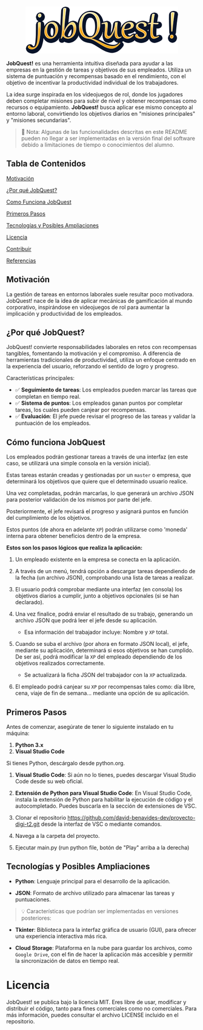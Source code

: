 <p align="center"><img alt="jobQuest" src="./assets/readme-header.png"/></p>

**JobQuest!** es una herramienta intuitiva diseñada para ayudar a las empresas en la gestión de tareas y objetivos de sus empleados. Utiliza un sistema de puntuación y recompensas basado en el rendimiento, con el objetivo de incentivar la productividad individual de los trabajadores.

La idea surge inspirada en los videojuegos de rol, donde los jugadores deben completar misiones para subir de nivel y obtener recompensas como recursos o equipamiento. **JobQuest!** busca aplicar ese mismo concepto al entorno laboral, convirtiendo los objetivos diarios en "misiones principales" y "misiones secundarias".

> 📝 Nota: Algunas de las funcionalidades descritas en este README pueden no llegar a ser implementadas en la versión final del 
> software debido a limitaciones de tiempo o conocimientos del alumno.

## Tabla de Contenidos

[Motivación](#motivacion)

[¿Por qué JobQuest?](#porque-jobquest)

[Como Funciona JobQuest](#como-funciona-jobquest)

[Primeros Pasos](#primeros-pasos)

[Tecnologías y Posibles Ampliaciones](#posiblers-ampliaciones)

[Licencia](#licencia)

[Contribuir](#contribuir)

[Referencias](#referencias)

## Motivación
La gestión de tareas en entornos laborales suele resultar poco motivadora. 
JobQuest! nace de la idea de aplicar mecánicas de gamificación al mundo corporativo, inspirándose en videojuegos de rol para aumentar la implicación y productividad de los empleados.

## ¿Por qué JobQuest?
JobQuest! convierte responsabilidades laborales en retos con recompensas tangibles, fomentando la motivación y el compromiso. A diferencia de herramientas tradicionales de productividad, utiliza un enfoque centrado en la experiencia del usuario, reforzando el sentido de logro y progreso.

Características principales:
- ✅ **Seguimiento de tareas**: Los empleados pueden marcar las tareas que completan en tiempo real.
- ✅ **Sistema de puntos**: Los empleados ganan puntos por completar tareas, los cuales pueden canjear por recompensas.
- ✅ **Evaluación**: El jefe puede revisar el progreso de las tareas y validar la puntuación de los empleados.

## Cómo funciona JobQuest

Los empleados podrán gestionar tareas a través de una interfaz (en este caso, se utilizará una simple consola en la versión inicial).

Estas tareas estarán creadas y gestionadas por un `master` o empresa, que determinará los objetivos que quiere que el determinado usuario realice.

Una vez completadas, podrán marcarlas, lo que generará un archivo JSON para posterior validación de los mismos por parte del jefe.

Posteriormente, el jefe revisará el progreso y asignará puntos en función del cumplimiento de los objetivos. 

Estos puntos (de ahora en adelante `XP`) podrán utilizarse como 'moneda' interna para obtener beneficios dentro de la empresa.

**Estos son los pasos lógicos que realiza la aplicación:**

1. Un empleado existente en la empresa se conecta en la aplicación.

2. A través de un menú, tendrá opción a descargar tareas dependiendo de la fecha (un archivo JSON), comprobando una lista de tareas a realizar.

3. El usuario podrá comprobar mediante una interfaz (en consola) los objetivos diarios a cumplir, junto a objetivos opcionales (si se han declarado).

4. Una vez finalice, podrá enviar el resultado de su trabajo, generando un archivo JSON que podrá leer el jefe desde su aplicación.
    - Esa información del trabajador incluye: Nombre y `XP` total.

5. Cuando se suba el archivo (por ahora en formato JSON local), el jefe, mediante su aplicación, determinará si esos objetivos se han cumplido. De ser así, podrá modificar la `XP` del empleado dependiendo de los objetivos realizados correctamente.
    - Se actualizará la ficha JSON del trabajador con la `XP` actualizada.

6. El empleado podrá canjear su `XP` por recompensas tales como: día libre, cena, viaje de fin de semana... mediante una opción de su aplicación.

## Primeros Pasos

Antes de comenzar, asegúrate de tener lo siguiente instalado en tu máquina:

1. **Python 3.x**
2. **Visual Studio Code**
    
Si tienes Python, descárgalo desde python.org.

1. **Visual Studio Code**: Si aún no lo tienes, puedes descargar Visual Studio Code desde su web oficial.

2. **Extensión de Python para Visual Studio Code**: En Visual Studio Code, instala la extensión de Python para habilitar la ejecución de código y el autocompletado. Puedes buscarla en la sección de extensiones de VSC.

3. Clonar el repositorio https://github.com/david-benavides-dev/proyecto-digi-t2.git desde la interfaz de VSC o mediante comandos.

4. Navega a la carpeta del proyecto.

5. Ejecutar main.py (run python file, botón de "Play" arriba a la derecha)

## Tecnologías y Posibles Ampliaciones
- **Python**: Lenguaje principal para el desarrollo de la aplicación.

- **JSON**: Formato de archivo utilizado para almacenar las tareas y puntuaciones.

> 💡 Características que podrían ser implementadas en versiones posteriores:

- **Tkinter**: Biblioteca para la interfaz gráfica de usuario (GUI), para ofrecer una experiencia interactiva más rica.

- **Cloud Storage**: Plataforma en la nube para guardar los archivos, como `Google Drive`, con el fin de hacer la aplicación más accesible y permitir la sincronización de datos en tiempo real.

# Licencia
JobQuest! se publica bajo la licencia MIT. Eres libre de usar, modificar y distribuir el código, tanto para fines comerciales como no comerciales. Para más información, puedes consultar el archivo LICENSE incluido en el repositorio.
